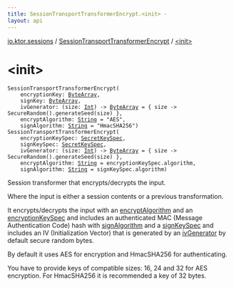 ```yaml
---
title: SessionTransportTransformerEncrypt.<init> - 
layout: api
---
```


<div class='api-docs-breadcrumbs'><a href="../index.html">io.ktor.sessions</a> / <a href="index.html">SessionTransportTransformerEncrypt</a> / <a href="./-init-.html">&lt;init&gt;</a></div>

# &lt;init&gt;

<div class="overload-group" markdown="1">

<div class="signature"><code><span class="identifier">SessionTransportTransformerEncrypt</span><span class="symbol">(</span><br/>&nbsp;&nbsp;&nbsp;&nbsp;<span class="parameterName" id="io.ktor.sessions.SessionTransportTransformerEncrypt$<init>(kotlin.ByteArray, kotlin.ByteArray, kotlin.Function1((kotlin.Int, kotlin.ByteArray)), kotlin.String, kotlin.String)/encryptionKey">encryptionKey</span><span class="symbol">:</span>&nbsp;<a href="https://kotlinlang.org/api/latest/jvm/stdlib/kotlin/-byte-array/index.html"><span class="identifier">ByteArray</span></a><span class="symbol">, </span><br/>&nbsp;&nbsp;&nbsp;&nbsp;<span class="parameterName" id="io.ktor.sessions.SessionTransportTransformerEncrypt$<init>(kotlin.ByteArray, kotlin.ByteArray, kotlin.Function1((kotlin.Int, kotlin.ByteArray)), kotlin.String, kotlin.String)/signKey">signKey</span><span class="symbol">:</span>&nbsp;<a href="https://kotlinlang.org/api/latest/jvm/stdlib/kotlin/-byte-array/index.html"><span class="identifier">ByteArray</span></a><span class="symbol">, </span><br/>&nbsp;&nbsp;&nbsp;&nbsp;<span class="parameterName" id="io.ktor.sessions.SessionTransportTransformerEncrypt$<init>(kotlin.ByteArray, kotlin.ByteArray, kotlin.Function1((kotlin.Int, kotlin.ByteArray)), kotlin.String, kotlin.String)/ivGenerator">ivGenerator</span><span class="symbol">:</span>&nbsp;<span class="symbol">(</span><span class="parameterName">size</span><span class="symbol">:</span>&nbsp;<a href="https://kotlinlang.org/api/latest/jvm/stdlib/kotlin/-int/index.html"><span class="identifier">Int</span></a><span class="symbol">)</span>&nbsp;<span class="symbol">-&gt;</span>&nbsp;<a href="https://kotlinlang.org/api/latest/jvm/stdlib/kotlin/-byte-array/index.html"><span class="identifier">ByteArray</span></a>&nbsp;<span class="symbol">=</span>&nbsp;{ size -&gt; SecureRandom().generateSeed(size) }<span class="symbol">, </span><br/>&nbsp;&nbsp;&nbsp;&nbsp;<span class="parameterName" id="io.ktor.sessions.SessionTransportTransformerEncrypt$<init>(kotlin.ByteArray, kotlin.ByteArray, kotlin.Function1((kotlin.Int, kotlin.ByteArray)), kotlin.String, kotlin.String)/encryptAlgorithm">encryptAlgorithm</span><span class="symbol">:</span>&nbsp;<a href="https://kotlinlang.org/api/latest/jvm/stdlib/kotlin/-string/index.html"><span class="identifier">String</span></a>&nbsp;<span class="symbol">=</span>&nbsp;"AES"<span class="symbol">, </span><br/>&nbsp;&nbsp;&nbsp;&nbsp;<span class="parameterName" id="io.ktor.sessions.SessionTransportTransformerEncrypt$<init>(kotlin.ByteArray, kotlin.ByteArray, kotlin.Function1((kotlin.Int, kotlin.ByteArray)), kotlin.String, kotlin.String)/signAlgorithm">signAlgorithm</span><span class="symbol">:</span>&nbsp;<a href="https://kotlinlang.org/api/latest/jvm/stdlib/kotlin/-string/index.html"><span class="identifier">String</span></a>&nbsp;<span class="symbol">=</span>&nbsp;"HmacSHA256"<span class="symbol">)</span></code></div>

</div>
<div class="overload-group" markdown="1">

<div class="signature"><code><span class="identifier">SessionTransportTransformerEncrypt</span><span class="symbol">(</span><br/>&nbsp;&nbsp;&nbsp;&nbsp;<span class="parameterName" id="io.ktor.sessions.SessionTransportTransformerEncrypt$<init>(javax.crypto.spec.SecretKeySpec, javax.crypto.spec.SecretKeySpec, kotlin.Function1((kotlin.Int, kotlin.ByteArray)), kotlin.String, kotlin.String)/encryptionKeySpec">encryptionKeySpec</span><span class="symbol">:</span>&nbsp;<a href="http://docs.oracle.com/javase/6/docs/api/javax/crypto/spec/SecretKeySpec.html"><span class="identifier">SecretKeySpec</span></a><span class="symbol">, </span><br/>&nbsp;&nbsp;&nbsp;&nbsp;<span class="parameterName" id="io.ktor.sessions.SessionTransportTransformerEncrypt$<init>(javax.crypto.spec.SecretKeySpec, javax.crypto.spec.SecretKeySpec, kotlin.Function1((kotlin.Int, kotlin.ByteArray)), kotlin.String, kotlin.String)/signKeySpec">signKeySpec</span><span class="symbol">:</span>&nbsp;<a href="http://docs.oracle.com/javase/6/docs/api/javax/crypto/spec/SecretKeySpec.html"><span class="identifier">SecretKeySpec</span></a><span class="symbol">, </span><br/>&nbsp;&nbsp;&nbsp;&nbsp;<span class="parameterName" id="io.ktor.sessions.SessionTransportTransformerEncrypt$<init>(javax.crypto.spec.SecretKeySpec, javax.crypto.spec.SecretKeySpec, kotlin.Function1((kotlin.Int, kotlin.ByteArray)), kotlin.String, kotlin.String)/ivGenerator">ivGenerator</span><span class="symbol">:</span>&nbsp;<span class="symbol">(</span><span class="parameterName">size</span><span class="symbol">:</span>&nbsp;<a href="https://kotlinlang.org/api/latest/jvm/stdlib/kotlin/-int/index.html"><span class="identifier">Int</span></a><span class="symbol">)</span>&nbsp;<span class="symbol">-&gt;</span>&nbsp;<a href="https://kotlinlang.org/api/latest/jvm/stdlib/kotlin/-byte-array/index.html"><span class="identifier">ByteArray</span></a>&nbsp;<span class="symbol">=</span>&nbsp;{ size -&gt; SecureRandom().generateSeed(size) }<span class="symbol">, </span><br/>&nbsp;&nbsp;&nbsp;&nbsp;<span class="parameterName" id="io.ktor.sessions.SessionTransportTransformerEncrypt$<init>(javax.crypto.spec.SecretKeySpec, javax.crypto.spec.SecretKeySpec, kotlin.Function1((kotlin.Int, kotlin.ByteArray)), kotlin.String, kotlin.String)/encryptAlgorithm">encryptAlgorithm</span><span class="symbol">:</span>&nbsp;<a href="https://kotlinlang.org/api/latest/jvm/stdlib/kotlin/-string/index.html"><span class="identifier">String</span></a>&nbsp;<span class="symbol">=</span>&nbsp;encryptionKeySpec.algorithm<span class="symbol">, </span><br/>&nbsp;&nbsp;&nbsp;&nbsp;<span class="parameterName" id="io.ktor.sessions.SessionTransportTransformerEncrypt$<init>(javax.crypto.spec.SecretKeySpec, javax.crypto.spec.SecretKeySpec, kotlin.Function1((kotlin.Int, kotlin.ByteArray)), kotlin.String, kotlin.String)/signAlgorithm">signAlgorithm</span><span class="symbol">:</span>&nbsp;<a href="https://kotlinlang.org/api/latest/jvm/stdlib/kotlin/-string/index.html"><span class="identifier">String</span></a>&nbsp;<span class="symbol">=</span>&nbsp;signKeySpec.algorithm<span class="symbol">)</span></code></div>

Session transformer that encrypts/decrypts the input.

Where the input is either a session contents or a previous transformation.

It encrypts/decrypts the input with an <a href="-init-.html#io.ktor.sessions.SessionTransportTransformerEncrypt$<init>(javax.crypto.spec.SecretKeySpec, javax.crypto.spec.SecretKeySpec, kotlin.Function1((kotlin.Int, kotlin.ByteArray)), kotlin.String, kotlin.String)/encryptAlgorithm">encryptAlgorithm</a> and an <a href="-init-.html#io.ktor.sessions.SessionTransportTransformerEncrypt$<init>(javax.crypto.spec.SecretKeySpec, javax.crypto.spec.SecretKeySpec, kotlin.Function1((kotlin.Int, kotlin.ByteArray)), kotlin.String, kotlin.String)/encryptionKeySpec">encryptionKeySpec</a>
and includes an authenticated MAC (Message Authentication Code) hash with <a href="-init-.html#io.ktor.sessions.SessionTransportTransformerEncrypt$<init>(javax.crypto.spec.SecretKeySpec, javax.crypto.spec.SecretKeySpec, kotlin.Function1((kotlin.Int, kotlin.ByteArray)), kotlin.String, kotlin.String)/signAlgorithm">signAlgorithm</a> and a <a href="-init-.html#io.ktor.sessions.SessionTransportTransformerEncrypt$<init>(javax.crypto.spec.SecretKeySpec, javax.crypto.spec.SecretKeySpec, kotlin.Function1((kotlin.Int, kotlin.ByteArray)), kotlin.String, kotlin.String)/signKeySpec">signKeySpec</a>
and includes an IV (Initialization Vector) that is generated by an <a href="-init-.html#io.ktor.sessions.SessionTransportTransformerEncrypt$<init>(javax.crypto.spec.SecretKeySpec, javax.crypto.spec.SecretKeySpec, kotlin.Function1((kotlin.Int, kotlin.ByteArray)), kotlin.String, kotlin.String)/ivGenerator">ivGenerator</a> by default secure random bytes.

By default it uses AES for encryption and HmacSHA256 for authenticating.

You have to provide keys of compatible sizes: 16, 24 and 32 for AES encryption.
For HmacSHA256 it is recommended a key of 32 bytes.

</div>
